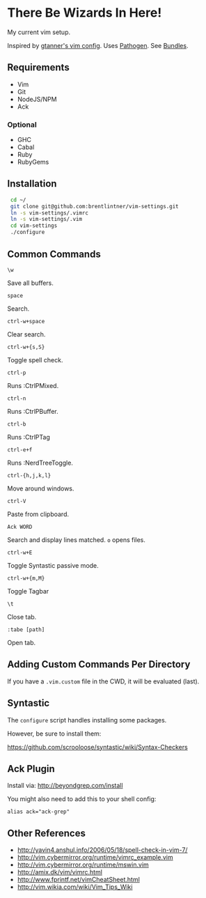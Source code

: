 # There Be Wizards In Here!

My current vim setup.

Inspired by [gtanner's vim config](https://github.com/gtanner/tinyhippos.vimrc).
Uses [Pathogen](https://github.com/tpope/vim-pathogen).
See [Bundles](https://github.com/brentlintner/vim-settings/tree/master/.vim/bundle).

## Requirements

* Vim
* Git
* NodeJS/NPM
* Ack

### Optional

* GHC
* Cabal
* Ruby
* RubyGems

## Installation

```bash
 cd ~/
 git clone git@github.com:brentlintner/vim-settings.git
 ln -s vim-settings/.vimrc
 ln -s vim-settings/.vim
 cd vim-settings
 ./configure
```

## Common Commands

`\w`

Save all buffers.

`space`

Search.

`ctrl-w+space`

Clear search.

`ctrl-w+{s,S}`

Toggle spell check.

`ctrl-p`

Runs :CtrlPMixed.

`ctrl-n`

Runs :CtrlPBuffer.

`ctrl-b`

Runs :CtrlPTag

`ctrl-e+f`

Runs :NerdTreeToggle.

`ctrl-{h,j,k,l}`

Move around windows.

`ctrl-V`

Paste from clipboard.

`Ack WORD`

Search and display lines matched. `o` opens files.

`ctrl-w+E`

Toggle Syntastic passive mode.

`ctrl-w+{m,M}`

Toggle Tagbar

`\t`

Close tab.

`:tabe [path]`

Open tab.

## Adding Custom Commands Per Directory

If you have a `.vim.custom` file in the CWD, it will be evaluated (last).

## Syntastic

The `configure` script handles installing some packages.

However, be sure to install them:

https://github.com/scrooloose/syntastic/wiki/Syntax-Checkers

## Ack Plugin

Install via: http://beyondgrep.com/install

You might also need to add this to your shell config:

    alias ack="ack-grep"

## Other References

* http://yavin4.anshul.info/2006/05/18/spell-check-in-vim-7/
* http://vim.cybermirror.org/runtime/vimrc_example.vim
* http://vim.cybermirror.org/runtime/mswin.vim
* http://amix.dk/vim/vimrc.html
* http://www.fprintf.net/vimCheatSheet.html
* http://vim.wikia.com/wiki/Vim_Tips_Wiki
